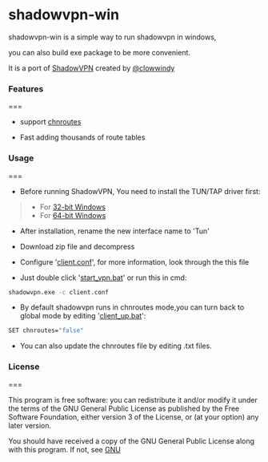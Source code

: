 shadowvpn-win
===

shadowvpn-win is a simple way to run shadowvpn in windows,

you can also build exe package to be more convenient.


It is a port of [ShadowVPN](https://github.com/clowwindy/ShadowVPN) created by [@clowwindy](https://github.com/clowwindy)

### Features
===

* support [chnroutes](https://github.com/fivesheep/chnroutes)

* Fast adding thousands of route tables

### Usage
===

* Before running ShadowVPN, You need to install the TUN/TAP driver first:
> + For [32-bit Windows](http://build.openvpn.net/downloads/releases/tap-windows-9.9.2_3.exe)
> + For [64-bit Windows](http://build.openvpn.net/downloads/releases/tap-windows-9.21.0.exe)

* After installation, rename the new interface name to 'Tun'

* Download zip file and decompress

* Configure '[client.conf](https://github.com/evollost/shadowvpn-win/blob/master/client.conf)', for more information, look through the this file

* Just double click '[start_vpn.bat](https://github.com/evollost/shadowvpn-win/blob/master/start_vpn.bat)' or run this in cmd:
```bash
shadowvpn.exe -c client.conf
```

* By default shadowvpn runs in chnroutes mode,you can turn back to global mode 
by editing '[client_up.bat](https://github.com/evollost/shadowvpn-win/blob/master/client_up.bat)':
```bash
SET chnroutes="false"
```

* You can also update the chnroutes file by editing .txt files.


### License
===

This program is free software: you can redistribute it and/or modify
it under the terms of the GNU General Public License as published by
the Free Software Foundation, either version 3 of the License, or
(at your option) any later version.

You should have received a copy of the GNU General Public License
along with this program. If not, see [GNU](http://www.gnu.org/licenses/)
